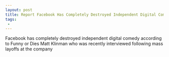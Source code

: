 ```yaml
---
layout: post
title: Report Facebook Has Completely Destroyed Independent Digital Comedy
tags:
 -
---
```

Facebook has completely destroyed independent digital comedy according to Funny or Dies Matt Klinman who was recently interviewed following mass layoffs at the company
